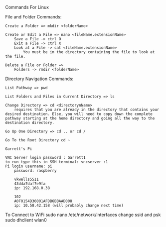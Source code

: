 Commands For Linux

File and Folder Commands:

	Create a Folder => mkdir <folderName>
	
	Create or Edit a File => nano <fileName.extensionName>
		Save a File -> ctrl O
		Exit a File -> ctrl X
		Look at a File -> cat <fileName.extensionName>
			You must be in the directory containing the file to look at the file.

	Delete a File or Folder => 
		Folders -> rmdir <folderName>

Directory Navigation Commands:
	
	List Pathway => pwd

	List Folders and Files in Current Directory => ls

	Change Directory => cd <directorynName>
		requires that you are already in the directory that contains your desired destination. Else, you will need to copy down the complete pathway starting at the home directory and going all the way to the destination directory.

	Go Up One Directory => cd .. or cd /

	Go To the Root Directory cd ~

	Garrett's Pi

	VNC Server login password : Garrett1
	to run type this in SSH terminal: vncserver :1
	Pi login username: pi
		password: raspberry

		vkwells5511
		43dda7daf7e9fa
		ip: 192.168.0.38

		102
		A0F0154D36001AFDB6BBAAD008
		ip: 10.58.42.158 (will probably change next time)

To Connect to WiFi 
	sudo nano /etc/network/interfaces
		change ssid and psk
	sudo dhclient wlan0